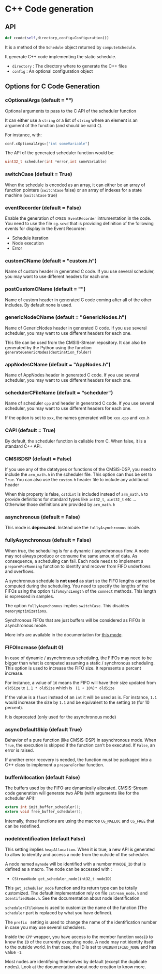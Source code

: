 # C++ Code generation

## API

```python
def ccode(self,directory,config=Configuration())
```

It is a method of the `Schedule` object returned by `computeSchedule`.

It generate C++ code implementing the static schedule.

* `directory` : The directory where to generate the C++ files
* `config` : An optional configuration object

## Options for C Code Generation

### cOptionalArgs (default = "")

Optional arguments to pass to the C API of the scheduler function

It can either use a `string` or a list of `string` where an element is an argument of the function (and should be valid `C`).

For instance, with:

```Python
conf.cOptionalArgs=["int someVariable"]
```

The API of the generated scheduler function would be:

```C++
uint32_t scheduler(int *error,int someVariable)
```

### switchCase (default = True)

When the schedule is encoded as an array, it can either be an array of function pointers (`switchCase` false) or an array of indexes for a state machine (`switchCase` true)

### eventRecorder (default = False)

Enable the generation of `CMSIS EventRecorder` intrumentation in the code. You need to use the file `cg.scvd` that is providing definition of the following events for display in the Event Recorder:

* Schedule iteration
* Node execution
* Error

### customCName (default = "custom.h")

Name of custom header in generated C code. If you use several scheduler, you may want to use different headers for each one.

### postCustomCName (default = "")

Name of custom header in generated C code coming after all of the other includes.  By default none is used.

### genericNodeCName (default = "GenericNodes.h")

Name of GenericNodes header in generated C code. If you use several scheduler, you may want to use different headers for each one.

This file can be used from the CMSIS-Stream repository. It can also be generated by the Python using the function `generateGenericNodes(destination_folder)`

### appNodesCName (default = "AppNodes.h")

Name of AppNodes header in generated C code. If you use several scheduler, you may want to use different headers for each one.

### schedulerCFileName (default = "scheduler")

Name of scheduler `cpp` and header in generated C code. If you use several scheduler, you may want to use different headers for each one.

If the option is set to `xxx`, the names generated will be `xxx.cpp` and `xxx.h`

### CAPI (default = True)

By default, the scheduler function is callable from C. When false, it is a standard C++ API.

### CMSISDSP (default = False)

If you use any of the datatypes or functions of the CMSIS-DSP, you need to include the `arm_math.h` in the scheduler file. This option can thus be set to `True`. You can also use the `custom.h` header file to include any additional header

When this property is false, `cstdint` is included instead of `arm_math.h` to provide definitions for standard types like `int32_t`, `uint32_t` etc ... Otherwise those definitions are provided by `arm_math.h`

### asynchronous (default = False)

This mode is **deprecated**. Instead use the `fullyAsynchronous` mode.

### fullyAsynchronous (default = False)

When true, the scheduling is for a dynamic / asynchronous flow. A node may not always produce or consume the same amount of data. As consequence, a scheduling can fail. Each node needs to implement a `prepareForRunning` function to identify and recover from FIFO underflows and overflows.

A synchronous schedule is **not used** as start so the FIFO lengths cannot be computed during the scheduling.  You need to specify the lengths of the FIFOs using the option `fifoAsyncLength` of the `connect` methods. This length is expressed in samples.

The option `fullyAsynchonous` implies `switchCase`. This disables `memoryOptimizations`.

Synchronous FIFOs that are just buffers will be considered as FIFOs in asynchronous mode.

More info are available in the documentation for [this mode](Async.md).

### FIFOIncrease (default 0)

In case of dynamic / asynchronous scheduling, the FIFOs may need to be bigger than what is computed assuming a static / synchronous scheduling. This option is used to increase the FIFO size. It represents a percent increase.

For instance, a value of `10` means the FIFO will have their size updated from `oldSize` to `1.1 * oldSize` which is ` (1 + 10%)* oldSize`

If the value is a `float` instead of an `int` it will be used as is. For instance, `1.1` would increase the size by `1.1` and be equivalent to the setting `10` (for 10 percent).

It is deprecated (only used for the asynchronous mode)

### asyncDefaultSkip (default True)

Behavior of a pure function (like CMSIS-DSP) in asynchronous mode. When `True`, the execution is skipped if the function can't be executed. If `False`, an error is raised.

If another error recovery is needed, the function must be packaged into a C++ class to implement a `prepareForRun` function.

### bufferAllocation (default False)

The buffers used by the FIFO are dynamically allocated. CMSIS-Stream code generation will generate two APIs (with arguments like for the scheduler API):

```C
extern int init_buffer_scheduler();
extern void free_buffer_scheduler();
```

Internally, those functions are using the macros `CG_MALLOC` and `CG_FREE` that can be redefined.

### nodeIdentification (default False)

This setting implies `heapAllocation`. When it is true, a new API is generated to allow to identify and access a node from the outside of the scheduler.

A node named `mynode` will be identified with a number `MYNODE_ID` that is defined as a macro. The node can be accessed with :

* `CStreamNode get_scheduler_node(int32_t nodeID)`

This `get_scheduler_node` function and its return type can be totally customized. The default implementation rely on file `cstream_node.h` and `IdentifiedNode.h`.
See the documentation about node identification


`schedulerCFileName` is used to customize the name of the function (The `scheduler` part is replaced by what you have defined).

The `prefix ` setting is used to change the name of the identification number in case you may use several schedulers.

Inside the `CPP` wrapper, you have access to the member function `nodeID` to know the `ID` of the currently executing node. A node may not identify itself to the outside world. In that case, the ID is set to `UNIDENTIFIED_NODE` and has value `-1`.

Most nodes are identifying themselves by default (except the duplicate nodes). Look at the documentation about node creation to know more.




